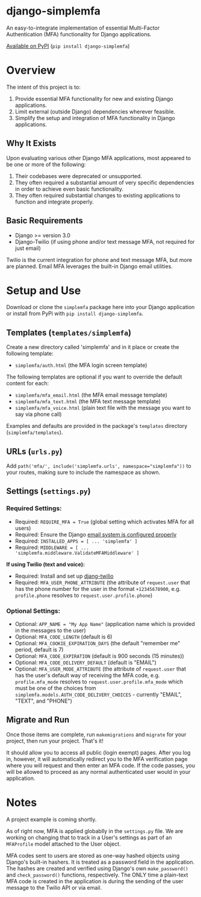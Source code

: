 # django-simplemfa
An easy-to-integrate implementation of essential Multi-Factor Authentication (MFA) functionality for Django applications.

[Available on PyPI](https://pypi.org/project/django-simplemfa/) (`pip install django-simplemfa`)

# Overview
The intent of this project is to:
1. Provide essential MFA functionality for new and existing Django applications.
2. Limit external (outside Django) dependencies wherever feasible.
3. Simplify the setup and integration of MFA functionality in Django applications.

## Why It Exists
Upon evaluating various other Django MFA applications, most appeared to be one or more of the following:
1. Their codebases were deprecated or unsupported.
2. They often required a substantial amount of very specific dependencies in order to achieve even basic functionality.
3. They often required substantial changes to existing applications to function and integrate properly.

## Basic Requirements
- Django >= version 3.0
- Django-Twilio (if using phone and/or text message MFA, not required for just email)

Twilio is the current integration for phone and text message MFA, but more are planned.
Email MFA leverages the built-in Django email utilities.

# Setup and Use
Download or clone the `simplemfa` package here into your Django application or install from PyPi with `pip install django-simplemfa`.

## Templates (`templates/simplemfa`)

Create a new directory called 'simplemfa' and in it place or create the following template:
- `simplemfa/auth.html` (the MFA login screen template)

The following templates are optional if you want to override the default content for each:
- `simplemfa/mfa_email.html` (the MFA email message template)
- `simplemfa/mfa_text.html` (the MFA text message template)
- `simplemfa/mfa_voice.html` (plain text file with the message you want to say via phone call)

Examples and defaults are provided in the package's `templates` directory (`simplemfa/templates`).

## URLs (`urls.py`)

Add `path('mfa/', include('simplemfa.urls', namespace="simplemfa"))` to your routes, making sure to include the namespace as shown.

## Settings (`settings.py`)

### Required Settings:

- Required: `REQUIRE_MFA = True` (global setting which activates MFA for all users)
- Required: Ensure the Django [email system is configured properly](https://docs.djangoproject.com/en/3.0/topics/email/) 
- Required: ```INSTALLED_APPS = [
                                  ...
                                  'simplemfa'
                              ]```
- Required:  ```MIDDLEWARE = [
                                  ...
                            'simplemfa.middleware.ValidateMFAMiddleware'
                            ]```
                            
**If using Twilio (text and voice):**

- Required: Install and set up [djang-twilio](https://django-twilio.readthedocs.io/en/latest/)
- Required: `MFA_USER_PHONE_ATTRIBUTE` (the attribute of `request.user` that has the phone number for the user in the format `+12345678900`, e.g. `profile.phone` resolves to `request.user.profile.phone`)

### Optional Settings:

- Optional: `APP_NAME = "My App Name"` (application name which is provided in the messages to the user)
- Optional: `MFA_CODE_LENGTH` (default is 6)
- Optional: `MFA_COOKIE_EXPIRATION_DAYS` (the default "remember me" period, default is 7)
- Optional: `MFA_CODE_EXPIRATION` (default is 900 seconds (15 minutes))
- Optional: `MFA_CODE_DELIVERY_DEFAULT` (default is "EMAIL")
- Optional: `MFA_USER_MODE_ATTRIBUTE` (the attribute of `request.user` that has the user's default way of receiving the MFA code, e.g. `profile.mfa_mode` resolves to `request.user.profile.mfa_mode` which must be one of the choices from `simplemfa.models.AUTH_CODE_DELIVERY_CHOICES` - currently "EMAIL", "TEXT", and "PHONE")

## Migrate and Run

Once those items are complete, run `makemigrations` and `migrate` for your project, then run your project. That's it!

It should allow you to access all public (login exempt) pages. After you log in, however, it will automatically redirect you to the MFA verification page where you will request and then enter an MFA code. If the code passes, you will be allowed to proceed as any normal authenticated user would in your application.

# Notes

A project example is coming shortly.

As of right now, MFA is applied globablly in the `settings.py` file. We are working on changing that to track in a User's settings as part of an `MFAProfile` model attached to the User object.

MFA codes sent to users are stored as one-way hashed objects using Django's built-in hashers. It is treated as a password field in the application. The hashes are created and verified using Django's own `make_password()` and `check_password()` functions, respectively. The ONLY time a plain-text MFA code is created in the application is during the sending of the user message to the Twilio API or via email.




